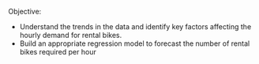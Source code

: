 Objective:

* Understand the trends in the data and identify key factors affecting the hourly demand for rental bikes.
* Build an appropriate regression model to forecast the number of rental bikes required per hour


